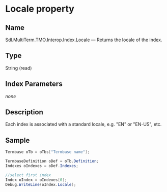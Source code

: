 # Locale property

## Name

Sdl.MultiTerm.TMO.Interop.Index.Locale —          Returns the locale of the index.

## Type

String
(read)

## Index Parameters
*none*

## Description

Each index is associated with a standard locale, e.g. "EN" or "EN-US", etc.

## Sample


```cs
Termbase oTb = oTbs["Termbase name"];

TermbaseDefinition oDef = oTb.Definition;
Indexes oIndexes = oDef.Indexes;

//select first index
Index oIndex = oIndexes[0];
Debug.WriteLine(oIndex.Locale);
```
